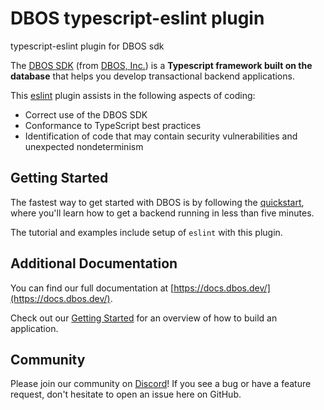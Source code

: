 # DBOS typescript-eslint plugin
typescript-eslint plugin for DBOS sdk

The [DBOS SDK](https://github.com/dbos-inc/dbos-ts) (from [DBOS, Inc.](https://dbos.dev)) is a **Typescript framework built on the database** that helps you develop transactional backend applications.

This [eslint](https://eslint.org) plugin assists in the following aspects of coding:
- Correct use of the DBOS SDK
- Conformance to TypeScript best practices
- Identification of code that may contain security vulnerabilities and unexpected nondeterminism

## Getting Started

The fastest way to get started with DBOS is by following the [quickstart](https://docs.dbos.dev/getting-started/quickstart), where you'll learn how to get a backend running in less than five minutes.

The tutorial and examples include setup of `eslint` with this plugin.

## Additional Documentation

You can find our full documentation at [https://docs.dbos.dev/](https://docs.dbos.dev/).

Check out our [Getting Started](https://docs.dbos.dev/category/getting-started) for an overview of how to build an application.

## Community

Please join our community on [Discord](https://discord.gg/fMwQjeW5zg)!  If you see a bug or have a feature request, don't hesitate to open an issue here on GitHub.

